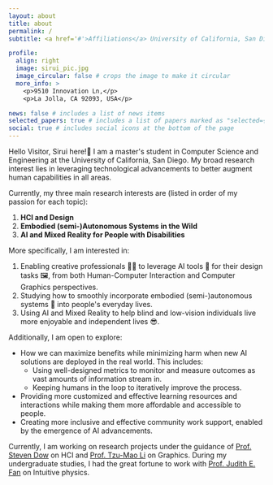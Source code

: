 ```yaml
---
layout: about
title: about
permalink: /
subtitle: <a href='#'>Affiliations</a> University of California, San Diego

profile:
  align: right
  image: sirui_pic.jpg
  image_circular: false # crops the image to make it circular
  more_info: >
    <p>9510 Innovation Ln,</p>
    <p>La Jolla, CA 92093, USA</p>

news: false # includes a list of news items
selected_papers: true # includes a list of papers marked as "selected={true}"
social: true # includes social icons at the bottom of the page
---
```


Hello Visitor, Sirui here!👋 I am a master's student in Computer Science and Engineering at the University of California, San Diego. My broad research interest lies in leveraging technological advancements to better augment human capabilities in all areas.

Currently, my three main research interests are (listed in order of my passion for each topic):

1. **HCI and Design**
2. **Embodied (semi-)Autonomous Systems in the Wild**
3. **AI and Mixed Reality for People with Disabilities**

More specifically, I am interested in:

1. Enabling creative professionals 👨‍🎨 to leverage AI tools 🧠 for their design tasks 🖼️, from both Human-Computer Interaction and Computer Graphics perspectives.
2. Studying how to smoothly incorporate embodied (semi-)autonomous systems 🤖 into people's everyday lives.
3. Using AI and Mixed Reality to help blind and low-vision individuals live more enjoyable and independent lives 😎.

Additionally, I am open to explore:

- How we can maximize benefits while minimizing harm when new AI solutions are deployed in the real world.
  This includes:
  - Using well-designed metrics to monitor and measure outcomes as vast amounts of information stream in.
  - Keeping humans in the loop to iteratively improve the process.
- Providing more customized and effective learning resources and interactions while making them more affordable and accessible to people.
- Creating more inclusive and effective community work support, enabled by the emergence of AI advancements.

Currently, I am working on research projects under the guidance of [Prof. Steven Dow](https://spdow.ucsd.edu/) on HCI and [Prof. Tzu-Mao Li](https://cseweb.ucsd.edu/~tzli/) on Graphics. During my undergraduate studies, I had the great fortune to work with [Prof. Judith E. Fan](https://profiles.stanford.edu/judith-fan) on Intuitive physics.

